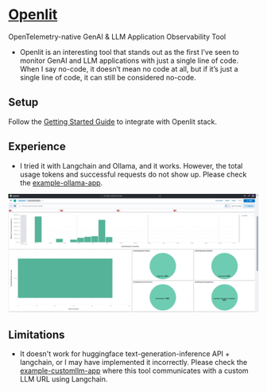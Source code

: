 # [Openlit](https://openlit.io/)

OpenTelemetry-native GenAI & LLM Application Observability Tool

* Openlit is an interesting tool that stands out as the first I’ve seen to monitor GenAI and LLM applications with just a single line of code. When I say no-code, it doesn’t mean no code at all, but if it’s just a single line of code, it can still be considered no-code.

## Setup

Follow the [Getting Started Guide](https://github.com/openlit/openlit?tab=readme-ov-file#step-1-deploy-openlit-stack) to integrate with Openlit stack.

## Experience

- I tried it with Langchain and Ollama, and it works. However, the total usage tokens and successful requests do not show up. Please check the [example-ollama-app](./example-ollama-app).

![elastic-cloud-dashboard-genai](assets/elastic-cloud-dashboard-genai.png)

## Limitations

- It doesn't work for huggingface text-generation-inference API + langchain, or I may have implemented it incorrectly. Please check the [example-customllm-app](./example-customllm-app) where this tool communicates with a custom LLM URL using Langchain.
